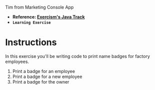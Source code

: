 Tim from Marketing Console App

- **Reference: [Exercism's Java Track](https://exercism.org/tracks/java)**
- **`Learning Exercise`**

# Instructions

In this exercise you'll be writing code to print name badges for factory employees.

1. Print a badge for an employee
2. Print a badge for a new employee
3. Print a badge for the owner
